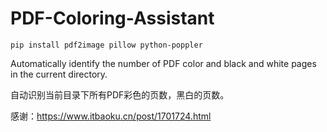# PDF-Coloring-Assistant

```
pip install pdf2image pillow python-poppler
```

Automatically identify the number of PDF color and black and white pages in the current directory.

自动识别当前目录下所有PDF彩色的页数，黑白的页数。

感谢：https://www.itbaoku.cn/post/1701724.html
